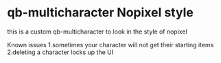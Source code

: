 # qb-multicharacter Nopixel style

this is a custom qb-multicharacter to look in the style of nopixel

Known issues
1.sometimes your character will not get their starting items
2.deleting a character locks up the UI

